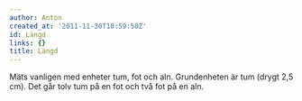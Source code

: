 ```yaml
---
author: Anton
created_at: '2011-11-30T18:59:50Z'
id: Längd
links: {}
title: Längd
---
```


Mäts vanligen med enheter tum, fot och aln. Grundenheten är tum (drygt 2,5 cm). Det går tolv tum på
en fot och två fot på en aln.
